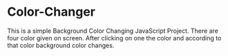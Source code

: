 # Color-Changer
This is a simple Background Color Changing JavaScript Project.
There are four color given on screen. After clicking on one the color and according to that color background color changes.

